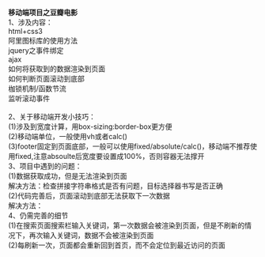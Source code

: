 **移动端项目之豆瓣电影** <br>
  1、涉及内容：<br>
  html+css3<br>
  阿里图标库的使用方法<br>
  jquery之事件绑定<br>
  ajax<br>
  如何将获取到的数据渲染到页面<br>
  如何判断页面滚动到底部<br>
  枷锁机制/函数节流<br>
  监听滚动事件<br>   
  2、关于移动端开发小技巧：<br>
  (1)涉及到宽度计算，用box-sizing:border-box更方便<br>
  (2)移动端单位，一般使用vh或者calc()<br>
  (3)footer固定到页面底部，一般可以使用fixed/absolute/calc()，移动端不推荐使用fixed,注意absoulte后宽度要设置成100%，否则容器无法撑开<br>
  3、项目中遇到的问题：<br>
  (1)数据获取成功，但是无法渲染到页面<br>
  解决方法：检查拼接字符串格式是否有问题，目标选择器书写是否正确<br>
  (2)代码完善后，页面滚动到底部无法获取下一次数据<br>
  解决方法：<br>
  4、仍需完善的细节<br>
  (1)在搜索页面搜索栏输入关键词，第一次数据会被渲染到页面，但是不刷新的情况下，再次输入关键词，数据不会被渲染到页面<br>
  (2)每刷新一次，页面都会重新回到首页，而不会定位到最近访问的页面<br>
